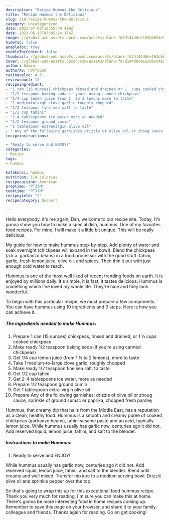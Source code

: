 ```yaml
---
description: "Recipe Hummus the Delicious"
title: "Recipe Hummus the Delicious"
slug: 310-recipe-hummus-the-delicious
category: Uncategorized
date: 2022-07-02T18:55:49.419Z
date: 2023-05-15T07:05:24.174Z
image: //global-web-assets.cpcdn.com/assets/blank-fd7d144d8ce163db654e5a02c40b08a2775adb7897d16e4062681dc7e1b2800f.png
hideToc: false
enableToc: true
enableTocContent: false
thumbnail: //global-web-assets.cpcdn.com/assets/blank-fd7d144d8ce163db654e5a02c40b08a2775adb7897d16e4062681dc7e1b2800f.png
cover: //global-web-assets.cpcdn.com/assets/blank-fd7d144d8ce163db654e5a02c40b08a2775adb7897d16e4062681dc7e1b2800f.png
author: Admin
authorAv: notfound
ratingvalue: 4.5
reviewcount: 13
recipeingredient:
- "1 can (15 ounces) chickpeas rinsed and drained or 1  cups cooked chickpeas"
- "1/2 teaspoon baking soda if youre using canned chickpeas"
- "1/4 cup lemon juice from 1  to 2 lemons more to taste"
- "1 mediumtolarge clove garlic roughly chopped"
- "1/2 teaspoon fine sea salt to taste"
- "1/2 cup tahini"
- "2-4 tablespoons ice water more as needed"
- "1/2 teaspoon ground cumin"
- "1 tablespoon extravirgin olive oil"
- " Any of the following garnishes drizzle of olive oil or zhoug sauce sprinkle of ground sumac or paprika chopped fresh parsley"
recipeinstructions:

- "Ready to serve and ENJOY!"
categories:
- Recipe
tags:
- hummus

katakunci: hummus 
nutrition: 114 calories
recipecuisine: American
preptime: "PT33M"
cooktime: "PT37M"
recipeyield: "2"
recipecategory: Dessert

---
```



Hello everybody, it's me again, Dan, welcome to our recipe site. Today, I'm gonna show you how to make a special dish, hummus. One of my favorites food recipes. For mine, I will make it a little bit unique. This will be really delicious.

My guide for how to make hummus step-by-step. Add plenty of water and soak overnight (chickpeas will expand in the bowl). Blend the chickpeas (a.k.a. garbanzo beans) in a food processor with the good stuff: tahini, garlic, fresh lemon juice, olive oil, and spices. Then thin it out with just enough cold water to reach.

Hummus is one of the most well liked of recent trending foods on earth. It is enjoyed by millions daily. It's simple, it is fast, it tastes delicious. Hummus is something which I've loved my whole life. They're nice and they look wonderful.


To begin with this particular recipe, we must prepare a few components. You can have hummus using 10 ingredients and 0 steps. Here is how you can achieve it.

<!--inarticleads1-->

##### The ingredients needed to make Hummus:

1. Prepare 1 can (15 ounces) chickpeas, rinsed and drained, or 1 ½ cups cooked chickpeas
1. Make ready 1/2 teaspoon baking soda (if you’re using canned chickpeas)
1. Get 1/4 cup lemon juice (from 1 ½ to 2 lemons), more to taste
1. Take 1 medium-to-large clove garlic, roughly chopped
1. Make ready 1/2 teaspoon fine sea salt, to taste
1. Get 1/2 cup tahini
1. Get 2-4 tablespoons ice water, more as needed
1. Prepare 1/2 teaspoon ground cumin
1. Get 1 tablespoon extra-virgin olive oil
1. Prepare  Any of the following garnishes: drizzle of olive oil or zhoug sauce, sprinkle of ground sumac or paprika, chopped fresh parsley


Hummus, that creamy dip that hails from the Middle East, has a reputation as a clean, healthy food. Hummus is a smooth and creamy puree of cooked chickpeas (garbanzo beans), tahini sesame paste and an acid, typically lemon juice. While hummus usually has garlic now, centuries ago it did not. Add reserved liquid, lemon juice, tahini, and salt to the blender. 

<!--inarticleads2-->

##### Instructions to make Hummus:


1. Ready to serve and ENJOY!

While hummus usually has garlic now, centuries ago it did not. Add reserved liquid, lemon juice, tahini, and salt to the blender. Blend until creamy and well mixed. Transfer mixture to a medium serving bowl. Drizzle olive oil and sprinkle pepper over the top. 

So that's going to wrap this up for this exceptional food hummus recipe. Thank you very much for reading. I'm sure you can make this at home. There's gonna be more interesting food in home recipes coming up. Remember to save this page on your browser, and share it to your family, colleague and friends. Thanks again for reading. Go on get cooking!
